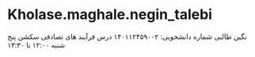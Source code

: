# Kholase.maghale.negin_talebi
نگین طالبی شماره دانشجویی: ۱۴۰۱۱۲۴۵۹۰۰۲ درس فرآیند های تصادفی سکشن پنج شنبه ۱۲:۰۰ تا ۱۳:۳۰

